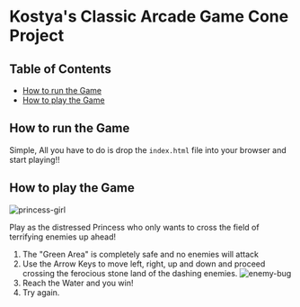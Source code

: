 # Kostya's Classic Arcade Game Cone Project

## Table of Contents

* [How to run the Game](#HTRTG)
* [How to play the Game](#HTPTG)

## How to run the Game

Simple,
All you have to do is drop the ```index.html``` file into your browser and start playing!!

## How to play the Game

![princess-girl](images/char-princess-girl.png)

Play as the distressed Princess who only wants to cross the field of terrifying enemies up ahead!
1. The "Green Area" is completely safe and no enemies will attack
2. Use the Arrow Keys to move left, right, up and down and proceed crossing the ferocious stone land of the dashing enemies. ![enemy-bug](images/enemy-bug.png)
3. Reach the Water and you win!
4. Try again.

